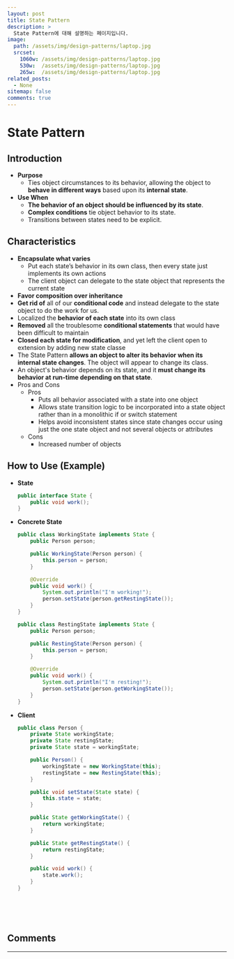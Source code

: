 ```yaml
---
layout: post
title: State Pattern
description: >
  State Pattern에 대해 설명하는 페이지입니다.
image: 
  path: /assets/img/design-patterns/laptop.jpg
  srcset:
    1060w: /assets/img/design-patterns/laptop.jpg
    530w:  /assets/img/design-patterns/laptop.jpg
    265w:  /assets/img/design-patterns/laptop.jpg
related_posts:
  - None
sitemap: false
comments: true
---
```


# State Pattern

## Introduction
- **Purpose**
  - Ties object circumstances to its behavior, allowing the object to **behave in different ways** based upon its **internal state**.
- **Use When**
  - **The behavior of an object should be influenced by its state**.
  - **Complex conditions** tie object behavior to its state.
  - Transitions between states need to be explicit.

## Characteristics
- **Encapsulate what varies**
  - Put each state’s behavior in its own class, then every state just implements its own actions
  - The client object can delegate to the state object that represents the current state
- **Favor composition over inheritance**
- **Get rid of** all of our **conditional code** and instead delegate to the state object to do the work for us.
- Localized the **behavior of each state** into its own class
- **Removed** all the troublesome **conditional statements** that would have been difficult to maintain
- **Closed each state for modification**, and yet left the client open to extension by adding new state classe
- The State Pattern **allows an object to alter its behavior when its internal state changes**. The object will appear to change its class.
- An object's behavior depends on its state, and it **must change its behavior at run-time depending on that state**.
- Pros and Cons
  - Pros
    - Puts all behavior associated with a state into one object
    - Allows state transition logic to be incorporated into a state object rather than in a monolithic if or switch statement
    - Helps avoid inconsistent states since state changes occur using just the one state object and not several objects or attributes
  - Cons
    - Increased number of objects

## How to Use (Example)
- **State**
  ```java
  public interface State {
      public void work();
  }
  ```
- **Concrete State**
  ```java
  public class WorkingState implements State {
      public Person person;

      public WorkingState(Person person) {
          this.person = person;
      }

      @Override
      public void work() {
          System.out.println("I'm working!");
          person.setState(person.getRestingState());
      }
  }
  ```
  ```java
  public class RestingState implements State {
      public Person person;

      public RestingState(Person person) {
          this.person = person;
      }

      @Override
      public void work() {
          System.out.println("I'm resting!");
          person.setState(person.getWorkingState());
      }
  }
  ```
- **Client**
  ```java
  public class Person {
      private State workingState;
      private State restingState;
      private State state = workingState;
  
      public Person() {
          workingState = new WorkingState(this);
          restingState = new RestingState(this);
      }

      public void setState(State state) {
          this.state = state;
      }

      public State getWorkingState() {
          return workingState;
      }

      public State getRestingState() {
          return restingState;
      }

      public void work() {
          state.work();
      }
  }
  ```

<br />
<br />
<br />

## Comments
<hr />
<script
  src="https://utteranc.es/client.js"
  repo="HyunJinNo/HyunJinNo.github.io"
  issue-term="pathname"
  theme="github-light"
  crossorigin="anonymous"
  async
></script>